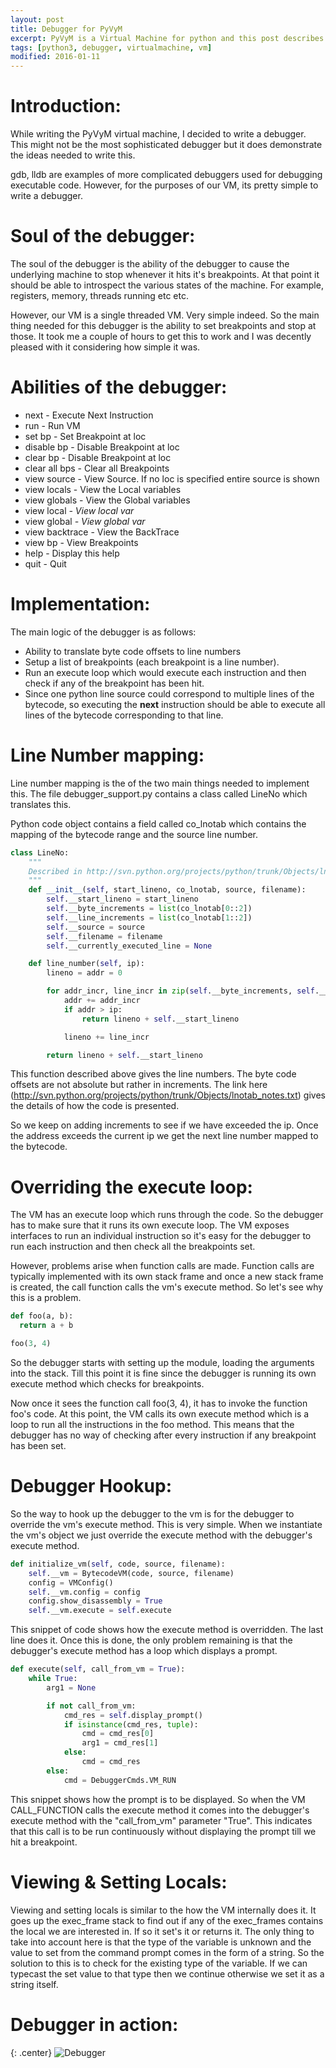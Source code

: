```yaml
---
layout: post
title: Debugger for PyVyM
excerpt: PyVyM is a Virtual Machine for python and this post describes a debugger for that VM.
tags: [python3, debugger, virtualmachine, vm]
modified: 2016-01-11
---
```

# Introduction:
While writing the PyVyM virtual machine, I decided to write a debugger. This might not be the most sophisticated debugger but it does demonstrate the ideas needed to write this.

gdb, lldb are examples of more complicated debuggers used for debugging executable code. However, for the purposes of our VM, its pretty simple to write a debugger.

# Soul of the debugger:

The soul of the debugger is the ability of the debugger to cause the underlying machine to stop whenever it hits it's breakpoints. At that point it should be able to introspect the various states of the machine. For example, registers, memory, threads running etc etc.

However, our VM is a single threaded VM. Very simple indeed. So the main thing needed for this debugger is the ability to set breakpoints and stop at those. It took me a couple of hours to get this to work and I was decently pleased with it considering how simple it was.

# Abilities of the debugger:
- next - Execute Next Instruction
- run - Run VM
-	set bp <loc> - Set Breakpoint at loc
-	disable bp <loc> - Disable Breakpoint at loc
-	clear bp <loc> - Disable Breakpoint at loc
-	clear all bps - Clear all Breakpoints
-	view source <loc> - View Source. If no loc is specified entire source is shown
-	view locals - View the Local variables
-	view globals - View the Global variables
-	view local <var> - View local var
-	view global <var> - View global var
-	view backtrace - View the BackTrace
-	view bp - View Breakpoints
-	help - Display this help
-	quit - Quit

# Implementation:

The main logic of the debugger is as follows:
- Ability to translate byte code offsets to line numbers
- Setup a list of breakpoints (each breakpoint is a line number).
- Run an execute loop which would execute each instruction and then check if any of the breakpoint has been hit.
- Since one python line source could correspond to multiple lines of the bytecode, so executing the <b>next</b> instruction should be able to execute all lines of the bytecode corresponding to that line.

# Line Number mapping:

Line number mapping is the of the two main things needed to implement this. The file debugger_support.py contains a class called LineNo which translates this.

Python code object contains a field called co_lnotab which contains the mapping of the bytecode range and the source line number.

~~~python
class LineNo:
    """
    Described in http://svn.python.org/projects/python/trunk/Objects/lnotab_notes.txt
    """
    def __init__(self, start_lineno, co_lnotab, source, filename):
        self.__start_lineno = start_lineno
        self.__byte_increments = list(co_lnotab[0::2])
        self.__line_increments = list(co_lnotab[1::2])
        self.__source = source
        self.__filename = filename
        self.__currently_executed_line = None

    def line_number(self, ip):
        lineno = addr = 0

        for addr_incr, line_incr in zip(self.__byte_increments, self.__line_increments):
            addr += addr_incr
            if addr > ip:
                return lineno + self.__start_lineno

            lineno += line_incr

        return lineno + self.__start_lineno
~~~

This function described above gives the line numbers. The byte code offsets are not absolute but rather in increments. The link here (http://svn.python.org/projects/python/trunk/Objects/lnotab_notes.txt) gives the details of how the code is presented.

So we keep on adding increments to see if we have exceeded the ip. Once the address exceeds the current ip we get the next line number mapped to the bytecode.

# Overriding the execute loop:

The VM has an execute loop which runs through the code. So the debugger has to make sure that it runs its own execute loop. The VM exposes interfaces to run an individual instruction so it's easy for the debugger to run each instruction and then check all the breakpoints set.

However, problems arise when function calls are made. Function calls are typically implemented with its own stack frame and once a new stack frame is created, the call function calls the vm's execute method. So let's see why this is a problem.

~~~python
def foo(a, b):
  return a + b

foo(3, 4)
~~~

So the debugger starts with setting up the module, loading the arguments into the stack. Till this point it is fine since the debugger is running its own execute method which checks for breakpoints.

Now once it sees the function call foo(3, 4), it has to invoke the function foo's code. At this point, the VM calls its own execute method which is a loop to run all the instructions in the foo method. This means that the debugger has no way of checking after every instruction if any breakpoint has been set.

# Debugger Hookup:

So the way to hook up the debugger to the vm is for the debugger to override the vm's execute method. This is very simple. When we instantiate the vm's object we just override the execute method with the debugger's execute method.

~~~python
def initialize_vm(self, code, source, filename):
    self.__vm = BytecodeVM(code, source, filename)
    config = VMConfig()
    self.__vm.config = config
    config.show_disassembly = True
    self.__vm.execute = self.execute
~~~

This snippet of code shows how the execute method is overridden. The last line does it. Once this is done, the only problem remaining is that the debugger's execute method has a loop which displays a prompt.

~~~python
def execute(self, call_from_vm = True):
    while True:
        arg1 = None

        if not call_from_vm:
            cmd_res = self.display_prompt()
            if isinstance(cmd_res, tuple):
                cmd = cmd_res[0]
                arg1 = cmd_res[1]
            else:
                cmd = cmd_res
        else:
            cmd = DebuggerCmds.VM_RUN
~~~

This snippet shows how the prompt is to be displayed. So when the VM CALL_FUNCTION calls the execute method it comes into the debugger's execute method with the "call_from_vm" parameter "True". This indicates that this call is to be run continuously without displaying the prompt till we hit a breakpoint.

# Viewing & Setting Locals:

Viewing and setting locals is similar to the how the VM internally does it. It goes up the exec_frame stack to find out if any of the exec_frames contains the local we are interested in. If so it set's it or returns it. The only thing to take into account here is that the type of the variable is unknown and the value to set from the command prompt comes in the form of a string. So the solution to this is to check for the existing type of the variable. If we can typecast the set value to that type then we continue otherwise we set it as a string itself.

# Debugger in action:

{: .center}
![Debugger](/img/blog/pyvym/debugger.gif "Debugger")
